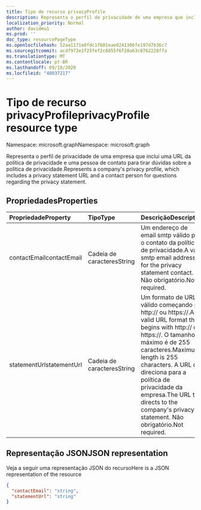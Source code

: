 ```yaml
---
title: Tipo de recurso privacyProfile
description: Representa o perfil de privacidade de uma empresa que inclui uma URL da política de privacidade e uma pessoa de contato para tirar dúvidas sobre a política de privacidade.
localization_priority: Normal
author: davidmu1
ms.prod: ''
doc_type: resourcePageType
ms.openlocfilehash: 52aa1171e8fdc1fb01eae0241306fe197d7b36c7
ms.sourcegitcommit: acdf972e2f25fef2c6855f6f28a63c0762228ffa
ms.translationtype: MT
ms.contentlocale: pt-BR
ms.lasthandoff: 09/18/2020
ms.locfileid: "48037217"
---
```

# <a name="privacyprofile-resource-type"></a><span data-ttu-id="e3518-103">Tipo de recurso privacyProfile</span><span class="sxs-lookup"><span data-stu-id="e3518-103">privacyProfile resource type</span></span>

<span data-ttu-id="e3518-104">Namespace: microsoft.graph</span><span class="sxs-lookup"><span data-stu-id="e3518-104">Namespace: microsoft.graph</span></span>

<span data-ttu-id="e3518-105">Representa o perfil de privacidade de uma empresa que inclui uma URL da política de privacidade e uma pessoa de contato para tirar dúvidas sobre a política de privacidade.</span><span class="sxs-lookup"><span data-stu-id="e3518-105">Represents a company's privacy profile, which includes a privacy statement URL and a contact person for questions regarding the privacy statement.</span></span>

## <a name="properties"></a><span data-ttu-id="e3518-106">Propriedades</span><span class="sxs-lookup"><span data-stu-id="e3518-106">Properties</span></span>
| <span data-ttu-id="e3518-107">Propriedade</span><span class="sxs-lookup"><span data-stu-id="e3518-107">Property</span></span>   | <span data-ttu-id="e3518-108">Tipo</span><span class="sxs-lookup"><span data-stu-id="e3518-108">Type</span></span>|<span data-ttu-id="e3518-109">Descrição</span><span class="sxs-lookup"><span data-stu-id="e3518-109">Description</span></span>|
|:---------------|:--------|:----------|
|<span data-ttu-id="e3518-110">contactEmail</span><span class="sxs-lookup"><span data-stu-id="e3518-110">contactEmail</span></span>|<span data-ttu-id="e3518-111">Cadeia de caracteres</span><span class="sxs-lookup"><span data-stu-id="e3518-111">String</span></span>| <span data-ttu-id="e3518-112">Um endereço de email smtp válido para o contato da política de privacidade.</span><span class="sxs-lookup"><span data-stu-id="e3518-112">A valid smtp email address for the privacy statement contact.</span></span> <span data-ttu-id="e3518-113">Não obrigatório.</span><span class="sxs-lookup"><span data-stu-id="e3518-113">Not required.</span></span>|
|<span data-ttu-id="e3518-114">statementUrl</span><span class="sxs-lookup"><span data-stu-id="e3518-114">statementUrl</span></span>|<span data-ttu-id="e3518-115">Cadeia de caracteres</span><span class="sxs-lookup"><span data-stu-id="e3518-115">String</span></span>| <span data-ttu-id="e3518-116">Um formato de URL válido começando por http:// ou https://.</span><span class="sxs-lookup"><span data-stu-id="e3518-116">A valid URL format that begins with http:// or https://.</span></span> <span data-ttu-id="e3518-117">O tamanho máximo é de 255 caracteres.</span><span class="sxs-lookup"><span data-stu-id="e3518-117">Maximum length is 255 characters.</span></span> <span data-ttu-id="e3518-118">A URL que direciona para a política de privacidade da empresa.</span><span class="sxs-lookup"><span data-stu-id="e3518-118">The URL that directs to the company's privacy statement.</span></span> <span data-ttu-id="e3518-119">Não obrigatório.</span><span class="sxs-lookup"><span data-stu-id="e3518-119">Not required.</span></span>|

## <a name="json-representation"></a><span data-ttu-id="e3518-120">Representação JSON</span><span class="sxs-lookup"><span data-stu-id="e3518-120">JSON representation</span></span>

<span data-ttu-id="e3518-121">Veja a seguir uma representação JSON do recurso</span><span class="sxs-lookup"><span data-stu-id="e3518-121">Here is a JSON representation of the resource</span></span>

<!-- {
  "blockType": "resource",
  "optionalProperties": [

  ],
  "@odata.type": "microsoft.graph.privacyProfile"
}-->

```json
{
  "contactEmail": "string",
  "statementUrl": "string"
}
```


